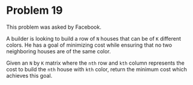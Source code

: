 # Problem 19

 This problem was asked by Facebook.

A builder is looking to build a row of ```N``` houses that can be of ```K``` different colors. He has a goal of minimizing cost while ensuring that no two neighboring houses are of the same color.

Given an ```N``` by ```K``` matrix where the ```nth``` row and ```kth``` column represents the cost to build the ```nth``` house with ```kth``` color, return the minimum cost which achieves this goal.